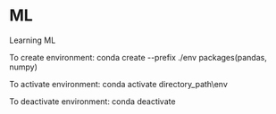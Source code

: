 # ML
Learning ML

To create environment:
  conda create --prefix ./env packages(pandas, numpy)

To activate environment:
  conda activate directory_path\env

To deactivate environment:
  conda deactivate
